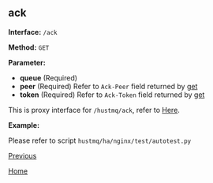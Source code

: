 ## ack ##

**Interface:** `/ack`

**Method:** `GET`

**Parameter:** 

*  **queue** (Required) 
*  **peer** (Required) Refer to `Ack-Peer` field returned by [get](get.md)
*  **token** (Required) Refer to `Ack-Token` field returned by [get](get.md)

This is proxy interface for `/hustmq/ack`, refer to [Here](../hustmq/ack.md).

**Example:**

Please refer to script `hustmq/ha/nginx/test/autotest.py`

[Previous](../ha.md)

[Home](../../index.md)
